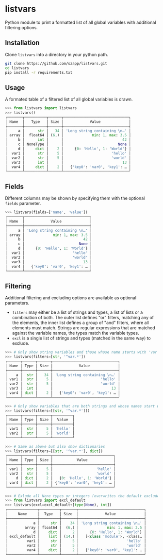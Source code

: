 # listvars

Python module to print a formatted list of all global variables with additional filtering options.


## Installation

Clone `listvars` into a directory in your python path.

```bash
git clone https://github.com/szapp/listvars.git
cd listvars
pip install -r requirements.txt
```


## Usage

A formated table of a filtered list of all global variables is drawn.

```python
>>> from listvars import listvars
>>> listvars()
╭───────┬──────────┬──────┬──────────────────────────────╮
│ Name  │   Type   │ Size │            Value             │
├───────┼──────────┼──────┼──────────────────────────────┤
│     a │      str │   34 │ 'Long string containing \n…' │
│ array │  float64 │ (6,) │             min: 1, max: 3.5 │
│     b │      int │      │                           42 │
│     c │ NoneType │      │                         None │
│     d │     dict │    2 │     {0: 'Hello', 1: 'World'} │
│  var1 │      str │    5 │                      'hello' │
│  var2 │      str │    5 │                      'world' │
│  var3 │      int │      │                           13 │
│  var4 │     dict │    2 │   {'key0': 'var0', 'key1': … │
╰───────┴──────────┴──────┴──────────────────────────────╯
```


## Fields

Different columns may be shown by specifying them with the optional `fields` parameter.

```python
>>> listvars(fields=['name', 'value'])
╭───────┬──────────────────────────────╮
│ Name  │            Value             │
├───────┼──────────────────────────────┤
│     a │ 'Long string containing \n…' │
│ array │             min: 1, max: 3.5 │
│     b │                           42 │
│     c │                         None │
│     d │     {0: 'Hello', 1: 'World'} │
│  var1 │                      'hello' │
│  var2 │                      'world' │
│  var3 │                           13 │
│  var4 │   {'key0': 'var0', 'key1': … │
╰───────┴──────────────────────────────╯
```


## Filtering

Additional filtering and excluding options are available as optional parameters.

- `filters` may either be a list of strings and types, a list of lists or a combination of both. The outer list defines 
"or" filters, matching any of the elements, the inner list defines a group of "and" filters, where all elements must
match. Strings are regular expressions that are matched against the variable names, the types match the variable types.
- `excl` is a single list of strings and types (matched in the same way) to exclude.


```python
>>> # Only show string variables and those whose name starts with 'var'
>>> listvars(filters=[str, '^var.*'])
╭──────┬──────┬──────┬──────────────────────────────╮
│ Name │ Type │ Size │            Value             │
├──────┼──────┼──────┼──────────────────────────────┤
│    a │  str │   34 │ 'Long string containing \n…' │
│ var1 │  str │    5 │                      'hello' │
│ var2 │  str │    5 │                      'world' │
│ var3 │  int │      │                           13 │
│ var4 │ dict │    2 │   {'key0': 'var0', 'key1': … │
╰──────┴──────┴──────┴──────────────────────────────╯

>>> # Only show variables that are both strings and whose names start with 'var'
>>> listvars(filters=[[str, '^var.*']])
╭──────┬──────┬──────┬─────────╮
│ Name │ Type │ Size │  Value  │
├──────┼──────┼──────┼─────────┤
│ var1 │  str │    5 │ 'hello' │
│ var2 │  str │    5 │ 'world' │
╰──────┴──────┴──────┴─────────╯

>>> # Same as above but also show dictionaries
>>> listvars(filters=[[str, '^var.*'], dict])
╭──────┬──────┬──────┬────────────────────────────╮
│ Name │ Type │ Size │           Value            │
├──────┼──────┼──────┼────────────────────────────┤
│ var1 │  str │    5 │                    'hello' │
│ var2 │  str │    5 │                    'world' │
│    d │ dict │    2 │   {0: 'Hello', 1: 'World'} │
│ var4 │ dict │    2 │ {'key0': 'var0', 'key1': … │
╰──────┴──────┴──────┴────────────────────────────╯

>>> # Exlude all None types or integers (overwrites the default exclude filter!)
>>> from listvars import excl_default
>>> listvars(excl=excl_default+[type(None), int])
╭──────────────┬─────────┬───────┬──────────────────────────────╮
│     Name     │  Type   │ Size  │            Value             │
├──────────────┼─────────┼───────┼──────────────────────────────┤
│            a │     str │    34 │ 'Long string containing \n…' │
│        array │ float64 │  (6,) │             min: 1, max: 3.5 │
│            d │    dict │     2 │     {0: 'Hello', 1: 'World'} │
│ excl_default │    list │ (14,) │   [<class 'module'>, <class… │
│         var1 │     str │     5 │                      'hello' │
│         var2 │     str │     5 │                      'world' │
│         var4 │    dict │     2 │   {'key0': 'var0', 'key1': … │
╰──────────────┴─────────┴───────┴──────────────────────────────╯
```

